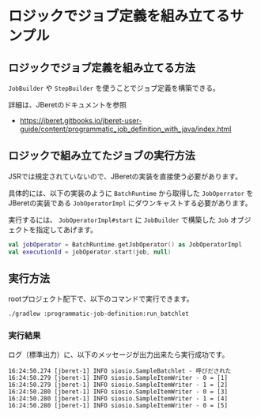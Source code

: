 # ロジックでジョブ定義を組み立てるサンプル

## ロジックでジョブ定義を組み立てる方法
``JobBuilder`` や ``StepBuilder`` を使うことでジョブ定義を構築できる。

詳細は、JBeretのドキュメントを参照
* https://jberet.gitbooks.io/jberet-user-guide/content/programmatic_job_definition_with_java/index.html

## ロジックで組み立てたジョブの実行方法
JSRでは規定されていないので、JBeretの実装を直接使う必要があります。

具体的には、以下の実装のように ``BatchRuntime`` から取得した ``JobOperrator`` を
JBeretの実装である ``JobOperatorImpl`` にダウンキャストする必要があります。

実行するには、 ``JobOperatorImpl#start`` に ``JobBuilder`` で構築した ``Job`` オブジェクトを指定してあげます。

```kotlin
val jobOperator = BatchRuntime.getJobOperator() as JobOperatorImpl
val executionId = jobOperator.start(job, null)
```


## 実行方法
rootプロジェクト配下で、以下のコマンドで実行できます。

```bash
./gradlew :programmatic-job-definition:run_batchlet
```

### 実行結果
ログ（標準出力）に、以下のメッセージが出力出来たら実行成功です。
```
16:24:50.274 [jberet-1] INFO siosio.SampleBatchlet - 呼びだされた
16:24:50.279 [jberet-1] INFO siosio.SampleItemWriter - 0 = [1]
16:24:50.279 [jberet-1] INFO siosio.SampleItemWriter - 1 = [2]
16:24:50.280 [jberet-1] INFO siosio.SampleItemWriter - 0 = [3]
16:24:50.280 [jberet-1] INFO siosio.SampleItemWriter - 1 = [4]
16:24:50.280 [jberet-1] INFO siosio.SampleItemWriter - 0 = [5]
```

